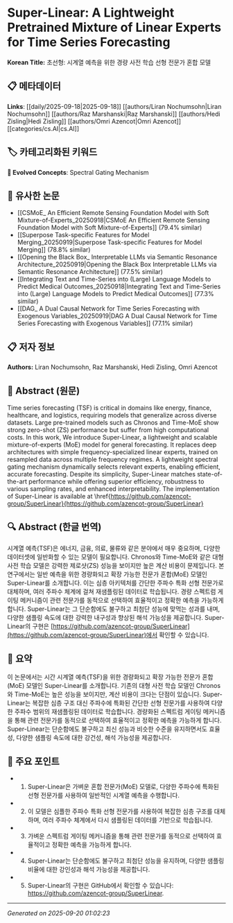 # Super-Linear: A Lightweight Pretrained Mixture of Linear Experts for Time Series Forecasting

**Korean Title:** 초선형: 시계열 예측을 위한 경량 사전 학습 선형 전문가 혼합 모델

## 📋 메타데이터

**Links**: [[daily/2025-09-18|2025-09-18]] [[authors/Liran Nochumsohn|Liran Nochumsohn]] [[authors/Raz Marshanski|Raz Marshanski]] [[authors/Hedi Zisling|Hedi Zisling]] [[authors/Omri Azencot|Omri Azencot]] [[categories/cs.AI|cs.AI]]

## 🏷️ 카테고리화된 키워드
**🚀 Evolved Concepts**: Spectral Gating Mechanism

## 🔗 유사한 논문
- [[CSMoE_ An Efficient Remote Sensing Foundation Model with Soft Mixture-of-Experts_20250918|CSMoE An Efficient Remote Sensing Foundation Model with Soft Mixture-of-Experts]] (79.4% similar)
- [[Superpose Task-specific Features for Model Merging_20250919|Superpose Task-specific Features for Model Merging]] (78.8% similar)
- [[Opening the Black Box_ Interpretable LLMs via Semantic Resonance Architecture_20250919|Opening the Black Box Interpretable LLMs via Semantic Resonance Architecture]] (77.5% similar)
- [[Integrating Text and Time-Series into (Large) Language Models to Predict Medical Outcomes_20250918|Integrating Text and Time-Series into (Large) Language Models to Predict Medical Outcomes]] (77.3% similar)
- [[DAG_ A Dual Causal Network for Time Series Forecasting with Exogenous Variables_20250919|DAG A Dual Causal Network for Time Series Forecasting with Exogenous Variables]] (77.1% similar)

## 📋 저자 정보

**Authors:** Liran Nochumsohn, Raz Marshanski, Hedi Zisling, Omri Azencot

## 📄 Abstract (원문)

Time series forecasting (TSF) is critical in domains like energy, finance,
healthcare, and logistics, requiring models that generalize across diverse
datasets. Large pre-trained models such as Chronos and Time-MoE show strong
zero-shot (ZS) performance but suffer from high computational costs. In this
work, We introduce Super-Linear, a lightweight and scalable mixture-of-experts
(MoE) model for general forecasting. It replaces deep architectures with simple
frequency-specialized linear experts, trained on resampled data across multiple
frequency regimes. A lightweight spectral gating mechanism dynamically selects
relevant experts, enabling efficient, accurate forecasting. Despite its
simplicity, Super-Linear matches state-of-the-art performance while offering
superior efficiency, robustness to various sampling rates, and enhanced
interpretability. The implementation of Super-Linear is available at
\href{https://github.com/azencot-group/SuperLinear}{https://github.com/azencot-group/SuperLinear}

## 🔍 Abstract (한글 번역)

시계열 예측(TSF)은 에너지, 금융, 의료, 물류와 같은 분야에서 매우 중요하며, 다양한 데이터셋에 일반화할 수 있는 모델이 필요합니다. Chronos와 Time-MoE와 같은 대형 사전 학습 모델은 강력한 제로샷(ZS) 성능을 보이지만 높은 계산 비용이 문제입니다. 본 연구에서는 일반 예측을 위한 경량화되고 확장 가능한 전문가 혼합(MoE) 모델인 Super-Linear를 소개합니다. 이는 심층 아키텍처를 간단한 주파수 특화 선형 전문가로 대체하며, 여러 주파수 체계에 걸쳐 재샘플링된 데이터로 학습됩니다. 경량 스펙트럼 게이팅 메커니즘이 관련 전문가를 동적으로 선택하여 효율적이고 정확한 예측을 가능하게 합니다. Super-Linear는 그 단순함에도 불구하고 최첨단 성능에 맞먹는 성과를 내며, 다양한 샘플링 속도에 대한 강력한 내구성과 향상된 해석 가능성을 제공합니다. Super-Linear의 구현은 [https://github.com/azencot-group/SuperLinear](https://github.com/azencot-group/SuperLinear)에서 확인할 수 있습니다.

## 📝 요약

이 논문에서는 시간 시계열 예측(TSF)을 위한 경량화되고 확장 가능한 전문가 혼합(MoE) 모델인 Super-Linear를 소개합니다. 기존의 대형 사전 학습 모델인 Chronos와 Time-MoE는 높은 성능을 보이지만, 계산 비용이 크다는 단점이 있습니다. Super-Linear는 복잡한 심층 구조 대신 주파수에 특화된 간단한 선형 전문가를 사용하여 다양한 주파수 범위의 재샘플링된 데이터로 학습합니다. 경량화된 스펙트럼 게이팅 메커니즘을 통해 관련 전문가를 동적으로 선택하여 효율적이고 정확한 예측을 가능하게 합니다. Super-Linear는 단순함에도 불구하고 최신 성능과 비슷한 수준을 유지하면서도 효율성, 다양한 샘플링 속도에 대한 강건성, 해석 가능성을 제공합니다.

## 🎯 주요 포인트

- 1. Super-Linear은 가벼운 혼합 전문가(MoE) 모델로, 다양한 주파수에 특화된 선형 전문가를 사용하여 일반적인 시계열 예측을 수행합니다.

- 2. 이 모델은 심플한 주파수 특화 선형 전문가를 사용하여 복잡한 심층 구조를 대체하며, 여러 주파수 체계에서 다시 샘플링된 데이터를 기반으로 학습됩니다.

- 3. 가벼운 스펙트럼 게이팅 메커니즘을 통해 관련 전문가를 동적으로 선택하여 효율적이고 정확한 예측을 가능하게 합니다.

- 4. Super-Linear는 단순함에도 불구하고 최첨단 성능을 유지하며, 다양한 샘플링 비율에 대한 강인성과 해석 가능성을 제공합니다.

- 5. Super-Linear의 구현은 GitHub에서 확인할 수 있습니다: https://github.com/azencot-group/SuperLinear.

---

*Generated on 2025-09-20 01:02:23*